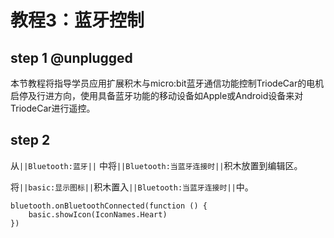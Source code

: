 # 教程3：蓝牙控制

## step 1 @unplugged

本节教程将指导学员应用扩展积木与micro:bit蓝牙通信功能控制TriodeCar的电机启停及行进方向，使用具备蓝牙功能的移动设备如Apple或Android设备来对TriodeCar进行遥控。

## step 2

从``||Bluetooth:蓝牙||`` 中将``||Bluetooth:当蓝牙连接时||``积木放置到编辑区。

将``||basic:显示图标||``积木置入``||Bluetooth:当蓝牙连接时||``中。

```blocks
bluetooth.onBluetoothConnected(function () {
    basic.showIcon(IconNames.Heart)
})
```
